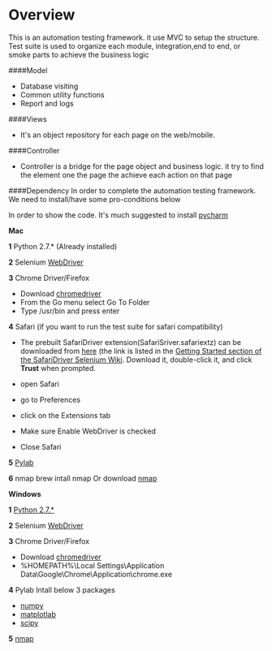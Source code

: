 # Overview

   This is an automation testing framework. it use MVC to setup the structure. Test suite is used to organize each module,
   integration,end to end, or smoke parts to achieve the business logic
   
####Model
* Database visiting
* Common utility functions
* Report and logs

####Views
* It's an object repository for each page on the web/mobile.
 
####Controller
* Controller is a bridge for the page object and business logic. it try to find the element one the page the achieve each action
on that page

####Dependency
In order to complete the automation testing framework. We need to install/have some pro-conditions below

In order to show the code. It's much suggested to install [pycharm](https://www.jetbrains.com/pycharm/download/)

**Mac**

**1** Python 2.7.* (Already installed)

**2** Selenium [WebDriver](https://pypi.python.org/pypi/selenium)

**3** Chrome Driver/Firefox 

*  Download [chromedriver](https://sites.google.com/a/chromium.org/chromedriver/downloads)
*  From the Go menu select Go To Folder
*  Type /usr/bin and press enter

**4** Safari (if you want to run the test suite for safari compatibility)

* The prebuilt SafariDriver extension(SafariSriver.safariextz) can be downloaded from [here](http://selenium-release.storage.googleapis.com/index.html?path=2.48/)
(the link is listed in the [Getting Started section of the SafariDriver Selenium Wiki](https://github.com/SeleniumHQ/selenium/wiki/SafariDriver#getting-started). 
Download it, double-click it, and click **Trust** when prompted.

* open Safari

* go to Preferences

* click on the Extensions tab

* Make sure Enable WebDriver is checked

* Close Safari

**5** [Pylab](https://pypi.python.org/pypi/pylab)

**6** nmap brew intall nmap Or download [nmap](https://nmap.org/download.html)

**Windows**

**1** [Python 2.7.*](https://www.python.org/getit/windows/)

**2** Selenium [WebDriver](https://pypi.python.org/pypi/selenium)

**3** Chrome Driver/Firefox 

* Download [chromedriver](https://sites.google.com/a/chromium.org/chromedriver/downloads)
* %HOMEPATH%\Local Settings\Application Data\Google\Chrome\Application\chrome.exe

**4** Pylab 
Intall below 3 packages

* [numpy](http://sourceforge.net/projects/numpy/files/NumPy/1.7.0/)
* [matplotlab](http://sourceforge.net/projects/matplotlib/files/matplotlib/matplotlib-1.1.1/)
* [scipy](http://sourceforge.net/projects/scipy/files/scipy/0.12.0/)

**5** [nmap](https://nmap.org/download.html)




    


 
    